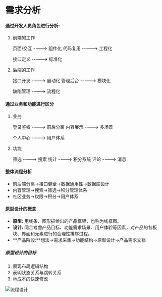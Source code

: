 # 需求分析

#### 通过开发人员角色进行分析:

1. 前端的工作

   页面/交互 ----> 组件化        代码复用 -----> 工程化

   接口定义 -----> 标准化        

2. 后端的工作

   接口开发 ----> 自动化      	管理后台 -----> 模块化

   缺陷管理 ----> 流程化

#### 通过业务和功能进行区分

1. 业务

   登录鉴权 ----> 前后分离		内容展示 ----> 多场景

   个人中心 ----> 用户体系

2. 功能

   筛选 ----> 搜索		统计 ----> 积分系统		评论 ----> 消息

#### 整体流程分析

- 前后端分离->接口健全->数据通用性->数据库设计
- 内容管理->搜索->筛选->积分管理体系
- 社区业务->权限->积分->用户体系

#### 原型设计的概念

- **原型:** 用线条、图形描绘出的产品框架，也称为线框图。
- **设计:** 同合考虑产品目标、功能需求场景、用户体验等因素，对产品的各板块、界面和元素进行的合理性排序过程。
- **产品阶段:**想法->需求采集->功能结构->原型设计->产品需求文档

##### 原型设计的目标

1. 展现布局逻辑结构
2. 表明状态关系与跳转关系
3. 地成本的快速修改

 ![流程设计](C:\Users\AGAIN\Downloads\流程设计.png)

